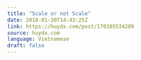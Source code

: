 ```yaml
---
title: "Scale or not Scale"
date: 2018-01-30T14:43:25Z
link: https://huydx.com/post/170305534289
source: huydx.com
language: Vietnamese
draft: false
---
```

